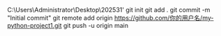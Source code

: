 C:\Users\Administrator\Desktop\202531'
git init
git add .
git commit -m "Initial commit"
git remote add origin https://github.com/你的用户名/my-python-project1.git
git push -u origin main
